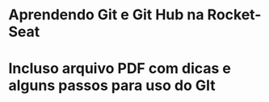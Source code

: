 # Aprendendo Git e Git Hub na Rocket-Seat
# Incluso arquivo PDF com dicas e alguns passos para uso do GIt
